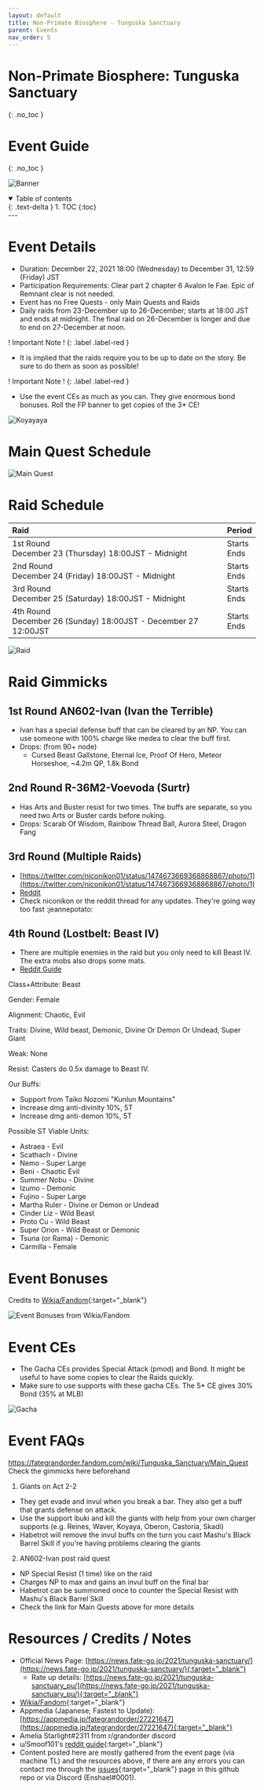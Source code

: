 ```yaml
---
layout: default
title: Non-Primate Biosphere - Tunguska Sanctuary
parent: Events
nav_order: 5
---
```


# Non-Primate Biosphere: Tunguska Sanctuary
{: .no_toc }
# Event Guide
{: .no_toc }

![Banner](https://news.fate-go.jp/wp-content/uploads/2021/tunguska-sanctuary_full_awsed/top_banner.png)

<details open markdown="block">
  <summary>
    Table of contents
  </summary>
  {: .text-delta }
1. TOC
{:toc}
</details>
---

# Event Details
- Duration: December 22, 2021 18:00 (Wednesday) to December 31, 12:59 (Friday) JST
- Participation Requirements: Clear part 2 chapter 6 Avalon le Fae. Epic of Remnant clear is not needed.
- Event has no Free Quests - only Main Quests and Raids
- Daily raids from 23-December up to 26-December; starts at 18:00 JST and ends at midnight. The final raid on 26-December is longer and due to end on 27-December at noon.
  
! Important Note !
{: .label .label-red }
- It is implied that the raids require you to be up to date on the story. Be sure to do them as soon as possible!

! Important Note !
{: .label .label-red }
- Use the event CEs as much as you can. They give enormous bond bonuses. Roll the FP banner to get copies of the 3* CE!

![Koyayaya](https://cdn.discordapp.com/emojis/871639197432299530.png?size=96)

# Main Quest Schedule
![Main Quest](https://cdn.discordapp.com/attachments/802752542538203147/922677518933303376/unknown.png)

# Raid Schedule

| Raid | Period |
| :-- | :-- |
| 1st Round<br/>December 23 (Thursday) 18:00JST - Midnight | Starts <span id="timer1"></span><br/>Ends <span id="timer5"></span>|
| 2nd Round<br/>December 24 (Friday) 18:00JST - Midnight  | Starts <span id="timer2"></span><br/>Ends <span id="timer6"></span>|
| 3rd Round<br/>December 25 (Saturday) 18:00JST - Midnight  | Starts <span id="timer3"></span><br/>Ends <span id="timer7"></span>|
| 4th Round<br/>December 26 (Sunday) 18:00JST - December 27 12:00JST  | Starts <span id="timer4"></span><br/>Ends <span id="timer8"></span>|

![Raid](https://cdn.discordapp.com/attachments/802752542538203147/922783749580660766/unknown.png)

# Raid Gimmicks
## 1st Round AN602-Ivan (Ivan the Terrible)
- Ivan has a special defense buff that can be cleared by an NP. You can use someone with 100% charge like medea to clear the buff first.
- Drops: (from 90+ node)
  - Cursed Beast Gallstone, Eternal Ice, Proof Of Hero, Meteor Horseshoe, ~4.2m QP, 1.8k Bond

## 2nd Round R-36M2-Voevoda (Surtr)
- Has Arts and Buster resist for two times. The buffs are separate, so you need two Arts or Buster cards before nuking.
- Drops:
  Scarab Of Wisdom, Rainbow Thread Ball, Aurora Steel, Dragon Fang

## 3rd Round (Multiple Raids)
- [https://twitter.com/niconikon01/status/1474673669368868867/photo/1](https://twitter.com/niconikon01/status/1474673669368868867/photo/1)
- [Reddit](https://www.reddit.com/r/grandorder/comments/rm19td/cosmos_in_the_lostbelt_nonprimate_biosphere/hpwhfdn/)
- Check niconikon or the reddit thread for any updates. They're going way too fast :jeannepotato:

## 4th Round (Lostbelt: Beast IV)
- There are multiple enemies in the raid but you only need to kill Beast IV. The extra mobs also drops some mats.
- [Reddit Guide](https://www.reddit.com/r/grandorder/comments/rm19td/cosmos_in_the_lostbelt_nonprimate_biosphere/hq0brs4/)

Class+Attribute: Beast

Gender: Female

Alignment: Chaotic, Evil

Traits: Divine, Wild beast, Demonic, Divine Or Demon Or Undead, Super Giant

Weak: None

Resist: Casters do 0.5x damage to Beast IV.

Our Buffs:
- Support from Taiko Nozomi "Kunlun Mountains"
- Increase dmg anti-divinity 10%, 5T
- Increase dmg anti-demon 10%, 5T

Possible ST Viable Units:
- Astraea - Evil
- Scathach - Divine
- Nemo - Super Large
- Beni - Chaotic Evil
- Summer Nobu - Divine
- Izumo - Demonic
- Fujino - Super Large
- Martha Ruler - Divine or Demon or Undead
- Cinder Liz - Wild Beast
- Proto Cu - Wild Beast
- Super Orion - Wild Beast or Demonic
- Tsuna (or Rama) - Demonic
- Carmilla - Female

# Event Bonuses
Credits to [Wikia/Fandom](https://fategrandorder.fandom.com/wiki/Tunguska_Sanctuary){:target="_blank"}

![Event Bonuses from Wikia/Fandom](https://media.discordapp.net/attachments/802752542538203147/922675813688680448/unknown.png)

# Event CEs
- The Gacha CEs provides Special Attack (pmod) and Bond. It might be useful to have some copies to clear the Raids quickly.
- Make sure to use supports with these gacha CEs. The 5* CE gives 30% Bond (35% at MLB) 

![Gacha](https://news.fate-go.jp/wp-content/uploads/2021/tunguska-sanctuary_full_awsed/info_howto_02.png)

# Event FAQs
<https://fategrandorder.fandom.com/wiki/Tunguska_Sanctuary/Main_Quest> Check the gimmicks here beforehand

1. Giants on Act 2-2
  - They get evade and invul when you break a bar. They also get a buff that grants defense on attack.
  - Use the support ibuki and kill the giants with help from your own charger supports (e.g. Reines, Waver, Koyaya, Oberon, Castoria, Skadi)
  - Habetrot will remove the invul buffs on the turn you cast Mashu's Black Barrel Skill if you're having problems clearing the giants
2. AN602-Ivan post raid quest
  - NP Special Resist (1 time) like on the raid
  - Charges NP to max and gains an invul buff on the final bar
  - Habetrot can be summoned once to counter the Special Resist with Mashu's Black Barrel Skill
  - Check the link for Main Quests above for more details

# Resources / Credits / Notes

- Official News Page: [https://news.fate-go.jp/2021/tunguska-sanctuary/](https://news.fate-go.jp/2021/tunguska-sanctuary/){:target="_blank"}
    - Rate up details: [https://news.fate-go.jp/2021/tunguska-sanctuary_pu/](https://news.fate-go.jp/2021/tunguska-sanctuary_pu/){:target="_blank"}
- [Wikia/Fandom](https://fategrandorder.fandom.com/wiki/Tunguska_Sanctuary){:target="_blank"}
- Appmedia (Japanese; Fastest to Update): [https://appmedia.jp/fategrandorder/27221647](https://appmedia.jp/fategrandorder/27221647){:target="_blank"}
- Amelia Starlight#2311 from r/grandorder discord
- u/Smoof101's [reddit guide](https://www.reddit.com/r/FGOGuide/comments/rkq55b/addition_tunguska_sanctuary_event_information/){:target="_blank"}
- Content posted here are mostly gathered from the event page (via machine TL) and the resources above, if there are any errors you can contact me through the [issues](https://github.com/enshael/fgo-guides/issues){:target="_blank"} page in this github repo or via Discord (Enshael#0001).

<!--
# Recommended Support List
![Support List]()

# Challenge Quest

- niconikon01 (Recommended Support): [https://twitter.com/niconikon01/](https://twitter.com/niconikon01/){:target="_blank"}
-->

<script>
setInterval(function () {  
  var times = [1640250000, 1640336400, 1640422800, 1640509200, 1640271600,1640358000,1640444400,1640574000];
  
  var now = new Date().getTime() / 1000;
  for(var i=0; i<times.length;i++){
    var futureEvent = times[i] > now;
    var diff = times[i]-now;
    if(!futureEvent) {
      diff = -diff;
    }
    /*https://stackoverflow.com/a/52387803*/
    var d = Math.floor(diff / (60*60*24));
    var h = Math.floor((diff % (60*60*24)) / (60*60));
    var m = Math.floor((diff % (60*60)) / 60);
    var s = Math.floor(diff % 60);
    var dDisplay = d > 0 ? d + (d == 1 ? " day, " : " days, ") : "";
    var hDisplay = h > 0 ? h + (h == 1 ? " hour, " : " hours, ") : "";
    var mDisplay = m > 0 ? m + (m == 1 ? " minute" : " minutes") : "";

    var disp = dDisplay + hDisplay + mDisplay;

    if(futureEvent) {
      disp = "in " + disp + ".";
    } else {
      disp = disp + " ago.";
    }
    document.querySelector("#timer"+(i+1)).textContent = disp;
  }
}, 1000);
</script>